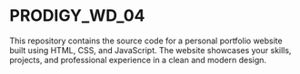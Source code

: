 # PRODIGY_WD_04
This repository contains the source code for a personal portfolio website built using HTML, CSS, and JavaScript. The website showcases your skills, projects, and professional experience in a clean and modern design.
